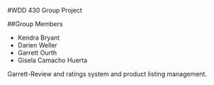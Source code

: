 #WDD 430 Group Project

##Group Members
* Kendra Bryant
* Darien Weller
* Garrett Ourth
* Gisela Camacho Huerta


Garrett-Review and ratings system and product listing management.